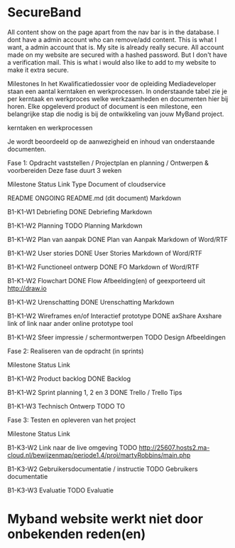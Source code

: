 # SecureBand


All content show on the page apart from the nav bar is in the database. I dont have a admin account who can remove/add content. This is what I want, a admin account that is. My site is already really secure. All account made on my website are secured with a hashed password. But I don't have a verification mail. This is what i would also like to add to my website to make it extra secure.

Milestones
In het Kwalificatiedossier voor de opleiding Mediadeveloper staan een aantal kerntaken en werkprocessen. In onderstaande tabel zie je per kerntaak en werkproces welke werkzaamheden en documenten hier bij horen. Elke opgeleverd product of document is een milestone, een belangrijke stap die nodig is bij de ontwikkeling van jouw MyBand project.

kerntaken en werkprocessen

Je wordt beoordeeld op de aanwezigheid en inhoud van onderstaande documenten.

Fase 1: Opdracht vaststellen / Projectplan en planning / Ontwerpen & voorbereiden
Deze fase duurt 3 weken

Milestone	Status	Link	Type Document of cloudservice

README	ONGOING	README.md (dit document)	Markdown

B1-K1-W1 Debriefing	DONE	Debriefing	Markdown

B1-K1-W2 Planning	TODO	Planning	Markdown

B1-K1-W2 Plan van aanpak	DONE	Plan van Aanpak	Markdown of Word/RTF

B1-K1-W2 User stories	DONE	User Stories	Markdown of Word/RTF

B1-K1-W2 Functioneel ontwerp	DONE	FO	Markdown of Word/RTF

B1-K1-W2 Flowchart	DONE	Flow	Afbeelding(en) of geexporteerd uit http://draw.io

B1-K1-W2 Urenschatting	DONE	Urenschatting	Markdown

B1-K1-W2 Wireframes en/of Interactief prototype	DONE	axShare	Axshare link of link naar ander online prototype tool

B1-K1-W2 Sfeer impressie / schermontwerpen	TODO	Design	Afbeeldingen

Fase 2: Realiseren van de opdracht (in sprints)

Milestone	Status	Link

B1-K1-W2 Product backlog	DONE	Backlog

B1-K1-W2 Sprint planning 1, 2 en 3	DONE	Trello / Trello Tips

B1-K1-W3 Technisch Ontwerp	TODO	TO

Fase 3: Testen en opleveren van het project

Milestone	Status	Link

B1-K3-W2 Link naar de live omgeving	TODO	http://25607.hosts2.ma-cloud.nl/bewijzenmap/periode1.4/proj/martyRobbins/main.php

B1-K3-W2 Gebruikersdocumentatie / instructie	TODO	Gebruikers documentatie

B1-K3-W3 Evaluatie	TODO	Evaluatie

# Myband website werkt niet door onbekenden reden(en)

